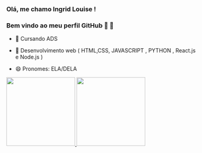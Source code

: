  ### Olá, me chamo Ingrid Louise ! 
### Bem vindo ao meu perfil GitHub 👋 👋



- 🔭  Cursando ADS 

- 🌱 Desenvolvimento web ( HTML,CSS, JAVASCRIPT , PYTHON , React.js e Node.js )

- 😄 Pronomes: ELA/DELA 






<div>


<a href="https://github.com/Ingridllo">
<img height="180em" src="https://github-readme-stats.vercel.app/api/top-langs/?username=Ingridllo&layout=compact&langs_count=7&theme=dracula"/>
<img height="180em" src="https://github-readme-stats.vercel.app/api?username=Ingridllo&show_icons=true&theme=dracula&include_all_commits=true&count_private=true"/>

 
 </div>






